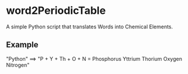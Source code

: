 # word2PeriodicTable
A simple Python script that translates Words into Chemical Elements.

## Example
"Python" ==> "P + Y + Th + O + N  = Phosphorus Yttrium Thorium Oxygen Nitrogen"
